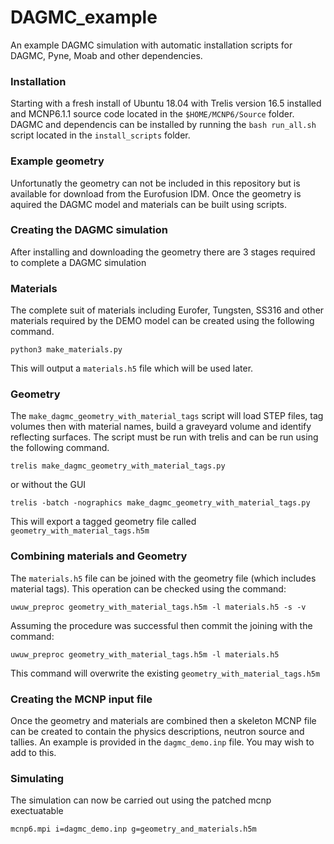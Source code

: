 # DAGMC_example

An example DAGMC simulation with automatic installation scripts for DAGMC, Pyne, Moab and other dependencies.

### Installation
  Starting with a fresh install of Ubuntu 18.04 with Trelis version 16.5 installed and MCNP6.1.1 source code located in the ```$HOME/MCNP6/Source``` folder. DAGMC and dependencis can be installed by running the ```bash run_all.sh``` script located in the ```install_scripts``` folder.

### Example geometry
  Unfortunatly the geometry can not be included in this repository but is available for download from the Eurofusion IDM. Once the geometry is aquired the DAGMC model and materials can be built using scripts.

### Creating the DAGMC simulation
  After installing and downloading the geometry there are 3 stages required to complete a DAGMC simulation

### Materials

  The complete suit of materials including Eurofer, Tungsten, SS316 and other materials required by the DEMO model can be created using the following command.

  ```python3 make_materials.py```

  This will output a ```materials.h5``` file which will be used later.

### Geometry

  The ```make_dagmc_geometry_with_material_tags``` script will load STEP files, tag volumes then with material names, build a graveyard volume and identify reflecting surfaces. The script must be run with trelis and can be run using the following command.

  ```trelis make_dagmc_geometry_with_material_tags.py```

  or without the GUI

  ```trelis -batch -nographics make_dagmc_geometry_with_material_tags.py```

  This will export a tagged geometry file called ```geometry_with_material_tags.h5m```

### Combining materials and Geometry

  The ```materials.h5``` file can be joined with the geometry file (which includes material tags). This operation can be checked using the command:

  ```uwuw_preproc geometry_with_material_tags.h5m -l materials.h5 -s -v```

  Assuming the procedure was successful then commit the joining with the command:

  ```uwuw_preproc geometry_with_material_tags.h5m -l materials.h5```

  This command will overwrite the existing ```geometry_with_material_tags.h5m```

### Creating the MCNP input file

   Once the geometry and materials are combined then a skeleton MCNP file can be created to contain the physics descriptions, neutron source and tallies. An example is provided in the ```dagmc_demo.inp``` file. You may wish to add to this.

### Simulating

  The simulation can now be carried out using the patched mcnp exectuatable

  ```mcnp6.mpi i=dagmc_demo.inp g=geometry_and_materials.h5m```
